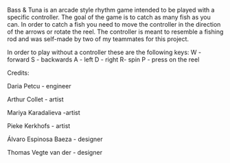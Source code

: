 Bass & Tuna is an arcade style rhythm game intended to be played with a specific controller. The goal of the game is to catch as many fish as you can. In order to catch a fish you need to move the controller in the direction of the arrows or rotate the reel. The controller is meant to resemble a fishing rod and was self-made by two of my teammates for this project.

In order to play without a controller these are the following keys:
W - forward
S - backwards
A - left
D - right
R- spin
P - press on the reel
​

Credits: 

 Daria Petcu - engineer​

 Arthur Collet - artist

 Mariya Karadalieva -artist

 Pieke Kerkhofs - artist

 Álvaro Espinosa Baeza - designer​

 Thomas Vegte van der - designer
